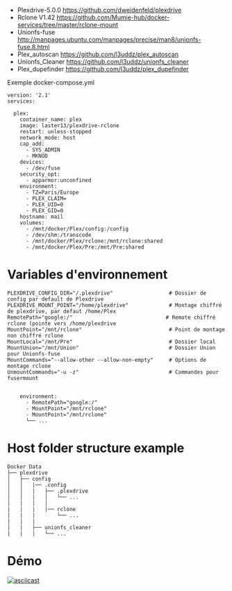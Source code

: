 * Plexdrive-5.0.0 https://github.com/dweidenfeld/plexdrive
* Rclone V1.42    https://github.com/Mumie-hub/docker-services/tree/master/rclone-mount
* Unionfs-fuse    http://manpages.ubuntu.com/manpages/precise/man8/unionfs-fuse.8.html
* Plex_autoscan   https://github.com/l3uddz/plex_autoscan
* Unionfs_Cleaner https://github.com/l3uddz/unionfs_cleaner
* Plex_dupefinder https://github.com/l3uddz/plex_dupefinder


Exemple docker-compose.yml
```
version: '2.1'
services:

  plex:
    container_name: plex
    image: laster13/plexdrive-rclone
    restart: unless-stopped
    network_mode: host
    cap_add:
      - SYS_ADMIN
      - MKNOD
    devices:
      - /dev/fuse
    security_opt:
      - apparmor:unconfined
    environment:
      - TZ=Paris/Europe
      - PLEX_CLAIM=
      - PLEX_UID=0
      - PLEX_GID=0
    hostname: mail
    volumes:
      - /mnt/docker/Plex/config:/config
      - /dev/shm:/transcode
      - /mnt/docker/Plex/rclone:/mnt/rclone:shared
      - /mnt/docker/Plex/Pre:/mnt/Pre:shared
``` 

# Variables d'environnement

```
PLEXDRIVE_CONFIG_DIR="/.plexdrive"                  # Dossier de config par default de Plexdrive
PLEXDRIVE_MOUNT_POINT="/home/plexdrive"             # Montage chiffré de plexdrive, par defaut /home/Plex
RemotePath="google:/"                              # Remote chiffré rclone (pointe vers /home/plexdrive
MountPoint="/mnt/rclone"                            # Point de montage non chiffré rclone
MountLocal="/mnt/Pre"                               # Dossier local
MountUnion="/mnt/Union"                             # Dossier Union pour Unionfs-fuse
MountCommands="--allow-other --allow-non-empty"     # Options de montage rclone
UnmountCommands="-u -z"                             # Commandes pour fusermount


    environment:
      - RemotePath="google:/"
      - MountPoint="/mnt/rclone"
      - MountPoint="/mnt/rclone" 
      └── ...
```

# Host folder structure example

```
Docker Data
├── plexdrive
│   ├── config
│   │   |── .config
│   │   |   ├── .plexdrive
│   │   |   |   └── ...
|   |   |   | 
|   |   |   |── rclone
|   |   |       └── ...
|   |   |   
|   |   ├── unionfs_cleaner
|   |   |   └── ...

```

# Démo

[![asciicast](https://asciinema.org/a/ByqEAq3tpxn3lIw8mfUvaJ68L.png)](https://asciinema.org/a/ByqEAq3tpxn3lIw8mfUvaJ68L?autoplay=1)
